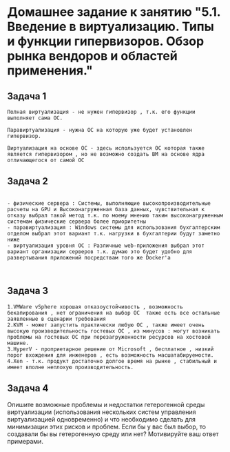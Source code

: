 # Домашнее задание к занятию "5.1. Введение в виртуализацию. Типы и функции гипервизоров. Обзор рынка вендоров и областей применения."

## Задача 1


```
Полная виртуализация - не нужен гипервизор , т.к. его функции выполняет сама ОС.
```

```
Паравиртуализация - нужна ОС на которую уже будет установлен гипервизор.
```

```
Виртуализация на основе ОС - здесь используется ОС которая также является гипервизором , но не возможно создать ВМ на основе ядра отличающегося от самой ОС
```


## Задача 2



```

- физические сервера : Системы, выполняющие высокопроизводительные расчеты на GPU и Высоконагруженная база данных, чувствительная к отказу выбрал такой метод т.к. по моему мнению таким высоконагруженным системам физические сервера более приоритетны
- паравиртуализация : Windows системы для использования бухгалтерским отделом выбрал этот вариант т.к. нагрузки в бухгалтерии будут заметно ниже
- виртуализация уровня ОС : Различные web-приложения выбрал этот вариант организации серверов т.к. думаю это будет удобно для развертывания приложений посредствам того же Docker'a 



```



## Задача 3


```
1.VMWare vSphere хорошая отказоустойчивость , возможность бекапирования , нет ограничения на выбор ОС  также есть все остальные заявленные в сценарии требования
2.KVM - может запустить практически любую ОС , также имеет очень высокую производительность гостевых ОС , из минусов : могут возникать проблемы на гостевых ОС при перезагруженности ресурсов на хостовой машине.
3.HyperV - проприетарное решение от Microsoft , бесплатное , низкий порог вхождения для инженеров , есть возможность масшатабируемости.
4.Xen - т.к. продукт достаточно долгое время на рынке , стабильный и имеет вполне неплохую производительность.

```

## Задача 4

Опишите возможные проблемы и недостатки гетерогенной среды виртуализации (использования нескольких систем управления виртуализацией одновременно) и что необходимо сделать для минимизации этих рисков и проблем. Если бы у вас был выбор, то создавали бы вы гетерогенную среду или нет? Мотивируйте ваш ответ примерами.
